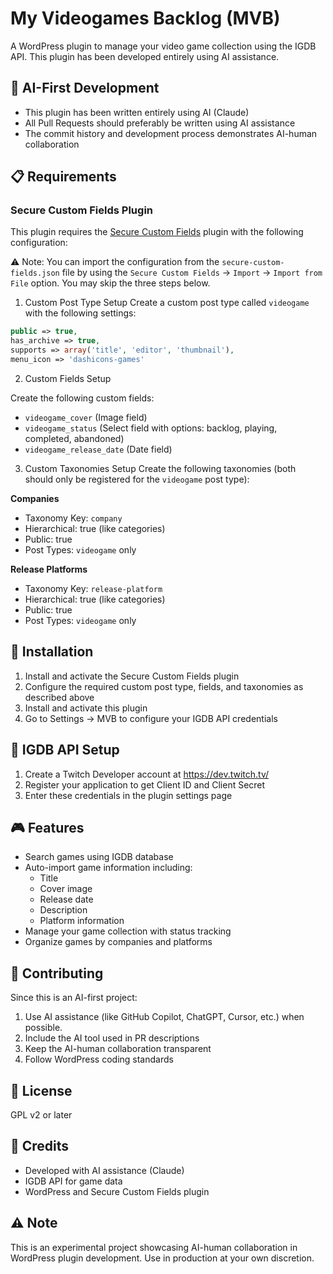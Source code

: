 # My Videogames Backlog (MVB)

A WordPress plugin to manage your video game collection using the IGDB API. This plugin has been developed entirely using AI assistance.

## 🤖 AI-First Development

- This plugin has been written entirely using AI (Claude)
- All Pull Requests should preferably be written using AI assistance
- The commit history and development process demonstrates AI-human collaboration

## 📋 Requirements

### Secure Custom Fields Plugin
This plugin requires the [Secure Custom Fields](https://wordpress.org/plugins/secure-custom-fields/) plugin with the following configuration:

⚠️ Note: You can import the configuration from the `secure-custom-fields.json` file by using the `Secure Custom Fields` → `Import` → `Import from File` option.
You may skip the three steps below.

1. Custom Post Type Setup
Create a custom post type called `videogame` with the following settings:

```php
public => true,
has_archive => true,
supports => array('title', 'editor', 'thumbnail'),
menu_icon => 'dashicons-games'
```

2. Custom Fields Setup

Create the following custom fields:

- `videogame_cover` (Image field)
- `videogame_status` (Select field with options: backlog, playing, completed, abandoned)
- `videogame_release_date` (Date field)

3. Custom Taxonomies Setup
Create the following taxonomies (both should only be registered for the `videogame` post type):

**Companies**

- Taxonomy Key: `company`
- Hierarchical: true (like categories)
- Public: true
- Post Types: `videogame` only

**Release Platforms**

- Taxonomy Key: `release-platform`
- Hierarchical: true (like categories)
- Public: true
- Post Types: `videogame` only

## 🔧 Installation

1. Install and activate the Secure Custom Fields plugin
2. Configure the required custom post type, fields, and taxonomies as described above
3. Install and activate this plugin
4. Go to Settings → MVB to configure your IGDB API credentials

## 🔑 IGDB API Setup

1. Create a Twitch Developer account at https://dev.twitch.tv/
2. Register your application to get Client ID and Client Secret
3. Enter these credentials in the plugin settings page

## 🎮 Features

- Search games using IGDB database
- Auto-import game information including:
  - Title
  - Cover image
  - Release date
  - Description
  - Platform information
- Manage your game collection with status tracking
- Organize games by companies and platforms

## 🤝 Contributing

Since this is an AI-first project:

1. Use AI assistance (like GitHub Copilot, ChatGPT, Cursor, etc.) when possible.
2. Include the AI tool used in PR descriptions
3. Keep the AI-human collaboration transparent
4. Follow WordPress coding standards

## 📝 License

GPL v2 or later

## 👥 Credits

- Developed with AI assistance (Claude)
- IGDB API for game data
- WordPress and Secure Custom Fields plugin

## ⚠️ Note

This is an experimental project showcasing AI-human collaboration in WordPress plugin development. Use in production at your own discretion.
